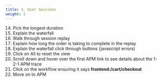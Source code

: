 ```yaml
---
title: 3. User Sessions
weight: 1
---
```


14. Pick the longest duration
15. Explain the waterfall
16. Walk through session replay
17. Explain how long the order is taking to complete in the replay
18. Explain the waterfall click through buttons (javascript errors)
19. Click on All to reset the view
20. Scroll down and hover over the first APM link to see details about the 1-2-1 APM trace
21. Click on the workflow ensuring it says **frontend:/cart/checkout**
22. Move on to APM

